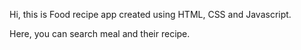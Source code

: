 Hi, this is Food recipe app created using HTML, CSS and Javascript.

Here, you can search meal and their recipe.
